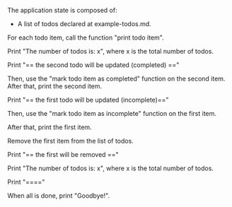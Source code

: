 
The application state is composed of:
- A list of todos declared at example-todos.md.

For each todo item, call the function "print todo item".

Print "The number of todos is: x", where x is the total number of todos.

Print "== the second todo will be updated (completed) =="

Then, use the "mark todo item as completed" function on the second item.
After that, print the second item.

Print "== the first todo will be updated (incomplete)=="

Then, use the "mark todo item as incomplete" function on the first item.

After that, print the first item.

Remove the first item from the list of todos.

Print "== the first will be removed =="

Print "The number of todos is: x", where x is the total number of todos.

Print "===="

When all is done, print "Goodbye!".